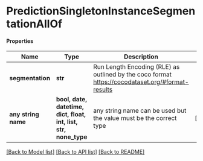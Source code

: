 # PredictionSingletonInstanceSegmentationAllOf

#### Properties
Name | Type | Description | Notes
------------ | ------------- | ------------- | -------------
**segmentation** | **str** | Run Length Encoding (RLE) as outlined by the coco format https://cocodataset.org/#format-results  | 
**any string name** | **bool, date, datetime, dict, float, int, list, str, none_type** | any string name can be used but the value must be the correct type | [optional]

[[Back to Model list]](../README.md#documentation-for-models) [[Back to API list]](../README.md#documentation-for-api-endpoints) [[Back to README]](../README.md)

